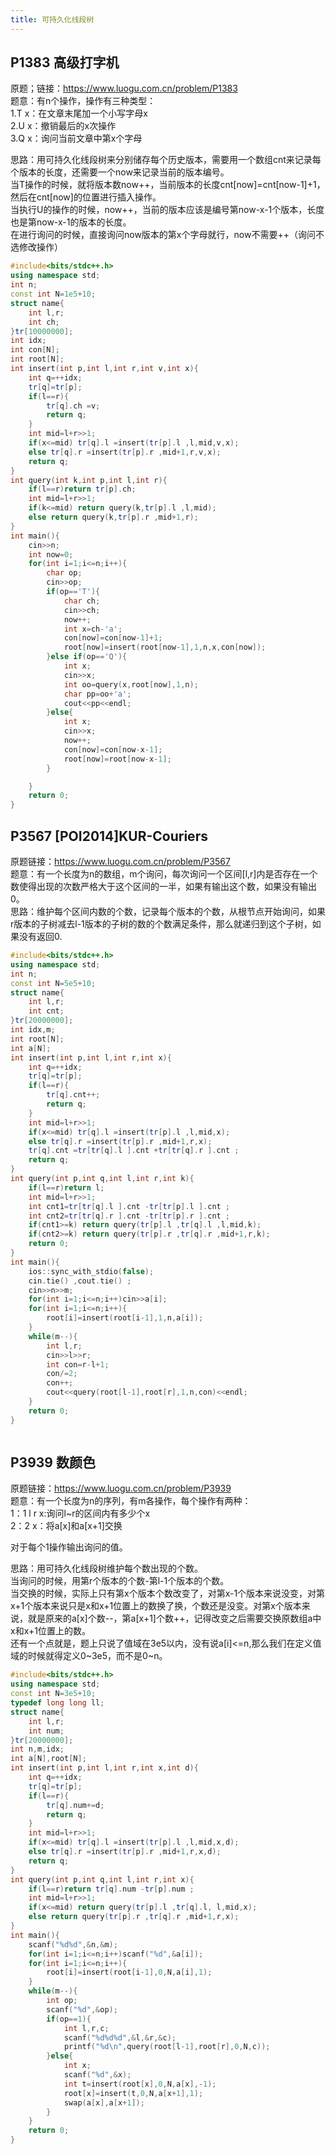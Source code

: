 ```yaml
---
title: 可持久化线段树
---
```


## P1383 高级打字机
原题；链接：https://www.luogu.com.cn/problem/P1383  
题意：有n个操作，操作有三种类型：  
1.T x：在文章末尾加一个小写字母x  
2.U x：撤销最后的x次操作  
3.Q x：询问当前文章中第x个字母  

思路：用可持久化线段树来分别储存每个历史版本，需要用一个数组cnt来记录每个版本的长度，还需要一个now来记录当前的版本编号。  
当T操作的时候，就将版本数now++，当前版本的长度cnt[now]=cnt[now-1]+1，然后在cnt[now]的位置进行插入操作。  
当执行U的操作的时候，now++，当前的版本应该是编号第now-x-1个版本，长度也是第now-x-1的版本的长度。  
在进行询问的时候，直接询问now版本的第x个字母就行，now不需要++（询问不选修改操作）

```cpp
#include<bits/stdc++.h>
using namespace std;
int n;
const int N=1e5+10;
struct name{
	int l,r;
	int ch;
}tr[10000000];
int idx;
int con[N];
int root[N];
int insert(int p,int l,int r,int v,int x){
	int q=++idx;
	tr[q]=tr[p];
	if(l==r){
		tr[q].ch =v;
		return q;
	}
	int mid=l+r>>1;
	if(x<=mid) tr[q].l =insert(tr[p].l ,l,mid,v,x);
	else tr[q].r =insert(tr[p].r ,mid+1,r,v,x);
	return q;
}
int query(int k,int p,int l,int r){
	if(l==r)return tr[p].ch;
	int mid=l+r>>1;
	if(k<=mid) return query(k,tr[p].l ,l,mid);
	else return query(k,tr[p].r ,mid+1,r);
}
int main(){
	cin>>n;
	int now=0;
	for(int i=1;i<=n;i++){
		char op;
		cin>>op;
		if(op=='T'){
			char ch;
			cin>>ch;
			now++;
			int x=ch-'a';
			con[now]=con[now-1]+1;
			root[now]=insert(root[now-1],1,n,x,con[now]);
		}else if(op=='Q'){
			int x;
			cin>>x;
			int oo=query(x,root[now],1,n);
			char pp=oo+'a';
			cout<<pp<<endl;
		}else{
			int x;
			cin>>x;
			now++;
			con[now]=con[now-x-1];
			root[now]=root[now-x-1];
		}

	}
	return 0;
}

```

## P3567 [POI2014]KUR-Couriers
原题链接：https://www.luogu.com.cn/problem/P3567  
题意：有一个长度为n的数组，m个询问，每次询问一个区间[l,r]内是否存在一个数使得出现的次数严格大于这个区间的一半，如果有输出这个数，如果没有输出0。  
思路：维护每个区间内数的个数，记录每个版本的个数，从根节点开始询问，如果r版本的子树减去l-1版本的子树的数的个数满足条件，那么就递归到这个子树，如果没有返回0.  

```cpp
#include<bits/stdc++.h>
using namespace std;
int n;
const int N=5e5+10;
struct name{
	int l,r;
	int cnt;
}tr[20000000];
int idx,m;
int root[N];
int a[N];
int insert(int p,int l,int r,int x){
	int q=++idx;
	tr[q]=tr[p];
	if(l==r){
		tr[q].cnt++;
		return q;
	}
	int mid=l+r>>1;
	if(x<=mid) tr[q].l =insert(tr[p].l ,l,mid,x);
	else tr[q].r =insert(tr[p].r ,mid+1,r,x);
	tr[q].cnt =tr[tr[q].l ].cnt +tr[tr[q].r ].cnt ;
	return q;
}
int query(int p,int q,int l,int r,int k){
	if(l==r)return l;
	int mid=l+r>>1;
	int cnt1=tr[tr[q].l ].cnt -tr[tr[p].l ].cnt ; 
	int cnt2=tr[tr[q].r ].cnt -tr[tr[p].r ].cnt ;
	if(cnt1>=k) return query(tr[p].l ,tr[q].l ,l,mid,k);
	if(cnt2>=k) return query(tr[p].r ,tr[q].r ,mid+1,r,k);
	return 0;
}
int main(){
	ios::sync_with_stdio(false);
	cin.tie() ,cout.tie() ;	
	cin>>n>>m;
	for(int i=1;i<=n;i++)cin>>a[i];
	for(int i=1;i<=n;i++){
		root[i]=insert(root[i-1],1,n,a[i]);
	}
	while(m--){
		int l,r;
		cin>>l>>r;
		int con=r-l+1;
		con/=2;
		con++;
		cout<<query(root[l-1],root[r],1,n,con)<<endl;
	}
	return 0;
}



```

## P3939 数颜色
原题链接：https://www.luogu.com.cn/problem/P3939  
题意：有一个长度为n的序列，有m各操作，每个操作有两种：  
1：1 l r x:询问l~r的区间内有多少个x  
2：2 x：将a[x]和a[x+1]交换  

对于每个1操作输出询问的值。  

思路：用可持久化线段树维护每个数出现的个数。  
当询问的时候，用第r个版本的个数-第l-1个版本的个数。  
当交换的时候，实际上只有第x个版本个数改变了，对第x-1个版本来说没变，对第x+1个版本来说只是x和x+1位置上的数换了换，个数还是没变。对第x个版本来说，就是原来的a[x]个数--，第a[x+1]个数++，记得改变之后需要交换原数组a中x和x+1位置上的数。  
还有一个点就是，题上只说了值域在3e5以内，没有说a[i]<=n,那么我们在定义值域的时候就得定义0~3e5，而不是0~n。  

```cpp
#include<bits/stdc++.h>
using namespace std;
const int N=3e5+10;
typedef long long ll;
struct name{
	int l,r;
	int num;
}tr[20000000];
int n,m,idx;
int a[N],root[N];
int insert(int p,int l,int r,int x,int d){
	int q=++idx;
	tr[q]=tr[p];
	if(l==r){
		tr[q].num+=d;
		return q;
	}
	int mid=l+r>>1;
	if(x<=mid) tr[q].l =insert(tr[p].l ,l,mid,x,d);
	else tr[q].r =insert(tr[p].r ,mid+1,r,x,d);
	return q;
}
int query(int p,int q,int l,int r,int x){
	if(l==r)return tr[q].num -tr[p].num ;
	int mid=l+r>>1;
	if(x<=mid) return query(tr[p].l ,tr[q].l, l,mid,x);
	else return query(tr[p].r ,tr[q].r ,mid+1,r,x);
}
int main(){
	scanf("%d%d",&n,&m);
	for(int i=1;i<=n;i++)scanf("%d",&a[i]);
	for(int i=1;i<=n;i++){
		root[i]=insert(root[i-1],0,N,a[i],1);
	}
	while(m--){
		int op;
		scanf("%d",&op);
		if(op==1){
			int l,r,c;
			scanf("%d%d%d",&l,&r,&c);
			printf("%d\n",query(root[l-1],root[r],0,N,c));
		}else{
			int x;
			scanf("%d",&x);
			int t=insert(root[x],0,N,a[x],-1);
			root[x]=insert(t,0,N,a[x+1],1);
			swap(a[x],a[x+1]);
		}
	}
	return 0;
}

```

